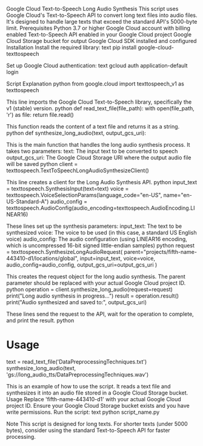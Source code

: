 Google Cloud Text-to-Speech Long Audio Synthesis
This script uses Google Cloud's Text-to-Speech API to convert long text files into audio files. It's designed to handle large texts that exceed the standard API's 5000-byte limit.
Prerequisites
Python 3.7 or higher
Google Cloud account with billing enabled
Text-to-Speech API enabled in your Google Cloud project
Google Cloud Storage bucket for output
Google Cloud SDK installed and configured
Installation
Install the required library:
text
pip install google-cloud-texttospeech

Set up Google Cloud authentication:
text
gcloud auth application-default login

Script Explanation
python
from google.cloud import texttospeech_v1 as texttospeech

This line imports the Google Cloud Text-to-Speech library, specifically the v1 (stable) version.
python
def read_text_file(file_path):
    with open(file_path, 'r') as file:
        return file.read()

This function reads the content of a text file and returns it as a string.
python
def synthesize_long_audio(text, output_gcs_uri):

This is the main function that handles the long audio synthesis process. It takes two parameters:
text: The input text to be converted to speech
output_gcs_uri: The Google Cloud Storage URI where the output audio file will be saved
python
client = texttospeech.TextToSpeechLongAudioSynthesizeClient()

This line creates a client for the Long Audio Synthesis API.
python
input_text = texttospeech.SynthesisInput(text=text)
voice = texttospeech.VoiceSelectionParams(language_code="en-US", name="en-US-Standard-A")
audio_config = texttospeech.AudioConfig(audio_encoding=texttospeech.AudioEncoding.LINEAR16)

These lines set up the synthesis parameters:
input_text: The text to be synthesized
voice: The voice to be used (in this case, a standard US English voice)
audio_config: The audio configuration (using LINEAR16 encoding, which is uncompressed 16-bit signed little-endian samples)
python
request = texttospeech.SynthesizeLongAudioRequest(
    parent="projects/fifth-name-443410-d1/locations/global",
    input=input_text,
    voice=voice,
    audio_config=audio_config,
    output_gcs_uri=output_gcs_uri
)

This creates the request object for the long audio synthesis. The parent parameter should be replaced with your actual Google Cloud project ID.
python
operation = client.synthesize_long_audio(request=request)
print("Long audio synthesis in progress...")
result = operation.result()
print("Audio synthesized and saved to:", output_gcs_uri)

These lines send the request to the API, wait for the operation to complete, and print the result.
python
# Usage
text = read_text_file('DataPreprocessingTechniques.txt')
synthesize_long_audio(text, 'gs://long_audio_tts/DataPreprocessingTechniques.wav')

This is an example of how to use the script. It reads a text file and synthesizes it into an audio file stored in a Google Cloud Storage bucket.
Usage
Replace 'fifth-name-443410-d1' with your actual Google Cloud project ID.
Ensure your Google Cloud Storage bucket exists and you have write permissions.
Run the script:
text
python script_name.py

Note
This script is designed for long texts. For shorter texts (under 5000 bytes), consider using the standard Text-to-Speech API for faster processing.
